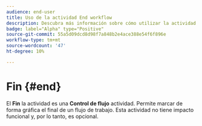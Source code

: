 ```yaml
---
audience: end-user
title: Uso de la actividad End workflow
description: Descubra más información sobre cómo utilizar la actividad End workflow
badge: label="Alpha" type="Positive"
source-git-commit: 55a5d09dcd8d98f7a848b2e4ace388e54f6f896e
workflow-type: tm+mt
source-wordcount: '47'
ht-degree: 10%

---
```



# Fin {#end}

El **Fin** la actividad es una **Control de flujo** actividad. Permite marcar de forma gráfica el final de un flujo de trabajo. Esta actividad no tiene impacto funcional y, por lo tanto, es opcional.
